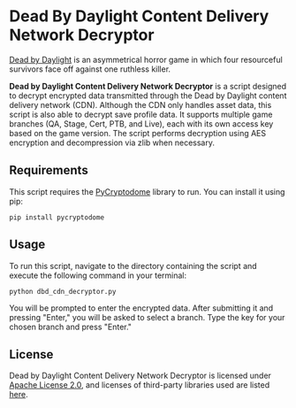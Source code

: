 # Dead By Daylight Content Delivery Network Decryptor

[Dead by Daylight](https://deadbydaylight.com/) is an asymmetrical horror game in which four resourceful survivors face off against one ruthless killer.

**Dead by Daylight Content Delivery Network Decryptor** is a script designed to decrypt encrypted data transmitted through the Dead by Daylight content delivery network (CDN). Although the CDN only handles asset data, this script is also able to decrypt save profile data. It supports multiple game branches (QA, Stage, Cert, PTB, and Live), each with its own access key based on the game version. The script performs decryption using AES encryption and decompression via zlib when necessary.

## Requirements

This script requires the [PyCryptodome](https://pypi.org/project/pycryptodome/) library to run. You can install it using pip:
```
pip install pycryptodome
```

## Usage

To run this script, navigate to the directory containing the script and execute the following command in your terminal:
```
python dbd_cdn_decryptor.py
```

You will be prompted to enter the encrypted data. After submitting it and pressing "Enter," you will be asked to select a branch. Type the key for your chosen branch and press "Enter."

## License

Dead by Daylight Content Delivery Network Decryptor is licensed under [Apache License 2.0](https://github.com/EigenvoidDev/DeadByDaylightCDNDecryptor/blob/main/LICENSE), and licenses of third-party libraries used are listed [here](https://github.com/EigenvoidDev/DeadByDaylightCDNDecryptor/blob/main/NOTICE).
